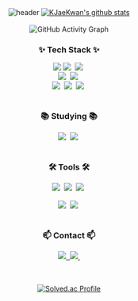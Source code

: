 <div align="center">
  <img src="https://capsule-render.vercel.app/api?type=Waving&bg_color=30,3B82F6,2563EB,1D4ED8&title_color=E0F2FE&text_color=BFDBFE&height=230&section=header&text=KimJawKwan&fontAlign=68&fontAlignY=36&desc=BackEnd&descAlign=88.5&descAlignY=50&animation=twinkling" alt="header">
  <a href="https://github.com/KJaeKwan">
    <img src="https://github-readme-stats.vercel.app/api?username=KJaeKwan&show_icons=true&include_all_commits=true&hide_border=true&bg_color=30,7F7FD5,86A8E7,91eae4&title_color=fff&text_color=fff" alt="KJaeKwan's github stats" />
  </a>
</div>

<br>

<div align="center">
  <img src="https://github-readme-activity-graph.vercel.app/graph?username=KJaeKwan&theme=react-dark&bg_color=20232a&hide_border=true&line=5bcdec&color=5bcdec" alt="GitHub Activity Graph" />
</div>


<h3 align="center">✨ Tech Stack ✨</h3>
<div align="center">
  <img src="https://img.shields.io/badge/spring-%236DB33F.svg?&style=for-the-badge&logo=spring&logoColor=white" />
  <img src="https://img.shields.io/badge/java-%23007396.svg?&style=for-the-badge&logo=java&logoColor=white" />&nbsp
  <img src="https://img.shields.io/badge/amazon%20aws-%23232F3E.svg?&style=for-the-badge&logo=amazon%20aws&logoColor=white" />&nbsp
</div>

<div align="center">
  <img src="https://img.shields.io/badge/python-%233776AB.svg?&style=for-the-badge&logo=python&logoColor=white" />&nbsp
  <img src="https://img.shields.io/badge/mysql-%234479A1.svg?&style=for-the-badge&logo=mysql&logoColor=white" />&nbsp
</div>

<div align="center">
  <img src="https://img.shields.io/badge/html5-E34F26.svg?style=for-the-badge&logo=html5&logoColor=white" />&nbsp
  <img src="https://img.shields.io/badge/javascript-%23F7DF1E.svg?&style=for-the-badge&logo=javascript&logoColor=black" />&nbsp
  <img src="https://img.shields.io/badge/css3-1572B6.svg?style=for-the-badge&logo=css3&logoColor=white" />&nbsp
</div>

<br>

<h3 align="center">📚 Studying 📚</h3>
<div align="center">
  <img src="https://img.shields.io/badge/docker-%232496ED.svg?&style=for-the-badge&logo=docker&logoColor=white" />&nbsp
  <img src="https://img.shields.io/badge/github%20actions-%232088FF.svg?&style=for-the-badge&logo=github%20actions&logoColor=white" />&nbsp
</div>

<br>

<h3 align="center">🛠 Tools 🛠</h3>
<div align="center">
  <img src="https://img.shields.io/badge/git-F05033.svg?style=for-the-badge&logo=git&logoColor=white" />&nbsp
  <img src="https://img.shields.io/badge/github-181717.svg?style=for-the-badge&logo=github&logoColor=white" />&nbsp
  <img src="https://img.shields.io/badge/Notion-F3F3F3.svg?style=for-the-badge&logo=notion&logoColor=black" />&nbsp
</div>

<br>

<div align="center">
  	<img src="https://img.shields.io/badge/intellij%20idea-%23000000.svg?&style=for-the-badge&logo=intellij%20idea&logoColor=white" />&nbsp
  <img src="https://img.shields.io/badge/VSCode-2C2C32.svg?style=for-the-badge&logo=visual-studio-code&logoColor=22ABF3" />&nbsp
</div>

<br>

<h3 align="center">📫 Contact 📫</h3>
<div align="center">
  <a href="mailto:jaegwan101@gmail.com">
    <img src="https://img.shields.io/badge/jaegwan101@gmail.com-D14836?style=for-the-badge&logo=gmail&logoColor=white"/>&nbsp
  </a>
  <a href="https://www.instagram.com/01__jk__01/">
    <img src="https://img.shields.io/badge/instagram-E4405F?style=for-the-badge&logo=instagram&logoColor=white"/>&nbsp
  </a>
</div>

<br>
<br>

<p align="center">
  <a href="https://solved.ac/shash042319/">
    <img src="http://mazassumnida.wtf/api/v2/generate_badge?boj=shash042319" alt="Solved.ac Profile">
  </a>
</p>
